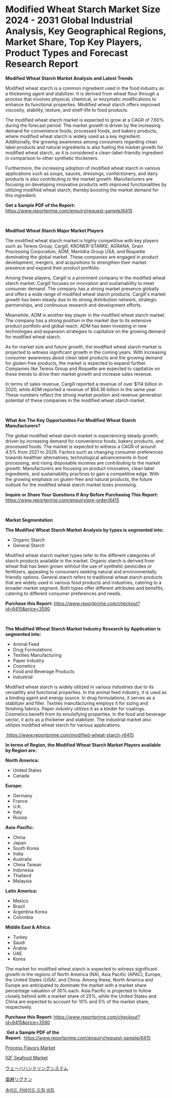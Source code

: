 <p><h1>Modified Wheat Starch Market Size 2024 - 2031 Global Industrial Analysis, Key Geographical Regions, Market Share, Top Key Players, Product Types and Forecast Research Report</h1></p><p><strong>Modified Wheat Starch Market Analysis and Latest Trends</strong></p>
<p><p>Modified wheat starch is a common ingredient used in the food industry as a thickening agent and stabilizer. It is derived from wheat flour through a process that involves physical, chemical, or enzymatic modifications to enhance its functional properties. Modified wheat starch offers improved viscosity, stability, texture, and shelf-life to food products.</p><p>The modified wheat starch market is expected to grow at a CAGR of 7.60% during the forecast period. The market growth is driven by the increasing demand for convenience foods, processed foods, and bakery products, where modified wheat starch is widely used as a key ingredient. Additionally, the growing awareness among consumers regarding clean label products and natural ingredients is also fueling the market growth for modified wheat starch, as it is considered a clean-label-friendly ingredient in comparison to other synthetic thickeners.</p><p>Furthermore, the increasing adoption of modified wheat starch in various applications such as soups, sauces, dressings, confectionery, and dairy products is also contributing to the market growth. Manufacturers are focusing on developing innovative products with improved functionalities by utilizing modified wheat starch, thereby boosting the market demand for this ingredient.</p></p>
<p><strong>Get a Sample PDF of the Report:&nbsp;</strong> <a href="https://www.reportprime.com/enquiry/request-sample/6415">https://www.reportprime.com/enquiry/request-sample/6415</a></p>
<p>&nbsp;</p>
<p><strong>Modified Wheat Starch Major Market Players</strong></p>
<p><p>The modified wheat starch market is highly competitive with key players such as Tereos Group, Cargill, KRONER-STARKE, AGRANA, Grain Processing Corporation, ADM, Manildra Group USA, and Roquette dominating the global market. These companies are engaged in product development, mergers, and acquisitions to strengthen their market presence and expand their product portfolio.</p><p>Among these players, Cargill is a prominent company in the modified wheat starch market. Cargill focuses on innovation and sustainability to meet consumer demand. The company has a strong market presence globally and offers a wide range of modified wheat starch products. Cargill's market growth has been steady due to its strong distribution network, strategic partnerships, and continuous research and development efforts.</p><p>Meanwhile, ADM is another key player in the modified wheat starch market. The company has a strong position in the market due to its extensive product portfolio and global reach. ADM has been investing in new technologies and expansion strategies to capitalize on the growing demand for modified wheat starch.</p><p>As for market size and future growth, the modified wheat starch market is projected to witness significant growth in the coming years. With increasing consumer awareness about clean label products and the growing demand for gluten-free products, the market is expected to expand further. Companies like Tereos Group and Roquette are expected to capitalize on these trends to drive their market growth and increase sales revenue.</p><p>In terms of sales revenue, Cargill reported a revenue of over $114 billion in 2020, while ADM reported a revenue of $64.36 billion in the same year. These numbers reflect the strong market position and revenue generation potential of these companies in the modified wheat starch market.</p></p>
<p>&nbsp;</p>
<p><strong>What Are The Key Opportunities For Modified Wheat Starch Manufacturers?</strong></p>
<p><p>The global modified wheat starch market is experiencing steady growth, driven by increasing demand for convenience foods, bakery products, and processed foods. The market is expected to witness a CAGR of around 4.5% from 2021 to 2026. Factors such as changing consumer preferences towards healthier alternatives, technological advancements in food processing, and rising disposable incomes are contributing to the market growth. Manufacturers are focusing on product innovation, clean label ingredients, and sustainability practices to gain a competitive edge. With the growing emphasis on gluten-free and natural products, the future outlook for the modified wheat starch market looks promising.</p></p>
<p><strong>Inquire or Share Your Questions If Any Before Purchasing This Report:</strong> <a href="https://www.reportprime.com/enquiry/pre-order/6415">https://www.reportprime.com/enquiry/pre-order/6415</a></p>
<p>&nbsp;</p>
<p><strong>Market Segmentation</strong></p>
<p><strong>The Modified Wheat Starch Market Analysis by types is segmented into:</strong></p>
<p><ul><li>Organic Starch</li><li>General Starch</li></ul></p>
<p><p>Modified wheat starch market types refer to the different categories of starch products available in the market. Organic starch is derived from wheat that has been grown without the use of synthetic pesticides or fertilizers, appealing to consumers seeking natural and environmentally friendly options. General starch refers to traditional wheat starch products that are widely used in various food products and industries, catering to a broader market segment. Both types offer different attributes and benefits, catering to different consumer preferences and needs.</p></p>
<p><strong>Purchase this Report:&nbsp;</strong><a href="https://www.reportprime.com/checkout?id=6415&price=3590">https://www.reportprime.com/checkout?id=6415&price=3590</a></p>
<p>&nbsp;</p>
<p><strong>The Modified Wheat Starch Market Industry Research by Application is segmented into:</strong></p>
<p><ul><li>Animal Feed</li><li>Drug Formulations</li><li>Textiles Manufacturing</li><li>Paper Industry</li><li>Cosmetics</li><li>Food and Beverage Products</li><li>Industrial</li></ul></p>
<p><p>Modified wheat starch is widely utilized in various industries due to its versatility and functional properties. In the animal feed industry, it is used as a binding agent and energy source. In drug formulations, it serves as a stabilizer and filler. Textiles manufacturing employs it for sizing and finishing fabrics. Paper industry utilizes it as a binder for coatings. Cosmetics benefit from its emulsifying properties. In the food and beverage sector, it acts as a thickener and stabilizer. The industrial market also utilizes modified wheat starch for various applications.</p></p>
<p><a href="https://www.reportprime.com/modified-wheat-starch-r6415">&nbsp;https://www.reportprime.com/modified-wheat-starch-r6415</a></p>
<p><strong>In terms of Region, the Modified Wheat Starch Market Players available by Region are:</strong></p>
<p>
    <p> <strong> North America: </strong>
        <ul>
            <li>United States</li>
            <li>Canada</li>
        </ul>
        </p> 
    <p> <strong> Europe: </strong>
        <ul>
            <li>Germany</li>
            <li>France</li>
            <li>U.K.</li>
            <li>Italy</li>
            <li>Russia</li>
        </ul>
        </p> 
    <p> <strong> Asia-Pacific: </strong>
        <ul>
            <li>China</li>
            <li>Japan</li>
            <li>South Korea</li>
            <li>India</li>
            <li>Australia</li>
            <li>China Taiwan</li>
            <li>Indonesia</li>
            <li>Thailand</li>
            <li>Malaysia</li>
        </ul>
        </p> 
    <p> <strong> Latin America: </strong>
        <ul>
            <li>Mexico</li>
            <li>Brazil</li>
            <li>Argentina Korea</li>
            <li>Colombia</li>
        </ul>
        </p> 
    <p> <strong> Middle East & Africa: </strong>
        <ul>
            <li>Turkey</li>
            <li>Saudi</li>
            <li>Arabia</li>
            <li>UAE</li>
            <li>Korea</li>
        </ul>
    </p>
    </p>
<p><p>The market for modified wheat starch is expected to witness significant growth in the regions of North America (NA), Asia Pacific (APAC), Europe, the United States (USA), and China. Among these, North America and Europe are anticipated to dominate the market with a market share percentage valuation of 30% each. Asia Pacific is projected to follow closely behind with a market share of 25%, while the United States and China are expected to account for 10% and 5% of the market share, respectively.</p></p>
<p><strong>Purchase this Report: </strong><a href="https://www.reportprime.com/checkout?id=6415&price=3590">https://www.reportprime.com/checkout?id=6415&price=3590</a></p>
<p>&nbsp;<strong>Get a Sample PDF of the Report:&nbsp;&nbsp;</strong><a href="https://www.reportprime.com/enquiry/request-sample/6415">https://www.reportprime.com/enquiry/request-sample/6415</a></p>
<p><strong></strong></p>
<p><p><a href="https://github.com/dmmanir420/Market-Research-Report-List-1/blob/main/process-flavors-market.md">Process Flavors Market</a></p><p><a href="https://github.com/susanjprice2023/Market-Research-Report-List-2/blob/main/iqf-seafood-market.md">IQF Seafood Market</a></p><p><a href="https://medium.com/@akio198300/%E3%82%A6%E3%82%A8%E3%83%8F%E3%83%BC%E3%83%8F%E3%83%B3%E3%83%89%E3%83%AA%E3%83%B3%E3%82%B0%E3%82%B7%E3%82%B9%E3%83%86%E3%83%A0%E5%B8%82%E5%A0%B4%E3%81%AE%E6%96%B0%E8%88%88%E3%83%88%E3%83%AC%E3%83%B3%E3%83%89%E3%81%A8%E5%B0%86%E6%9D%A5%E3%81%AE%E5%B1%95%E6%9C%9B-2024%E5%B9%B4%E3%81%8B%E3%82%892031%E5%B9%B4%E3%81%BE%E3%81%A7%E3%81%AE%E6%9C%9F%E9%96%93-1415e9c17b04">ウェーハハンドリングシステム</a></p><p><a href="https://medium.com/@thomassandoval55/%E4%BA%9C%E9%BA%BB%E4%BB%81%E3%83%AA%E3%82%B0%E3%83%8A%E3%83%B3%E5%B8%82%E5%A0%B4%E3%83%88%E3%83%AC%E3%83%B3%E3%83%89-%E5%B8%82%E5%A0%B4%E3%82%BB%E3%82%B0%E3%83%A1%E3%83%B3%E3%83%86%E3%83%BC%E3%82%B7%E3%83%A7%E3%83%B3%E3%81%AE%E8%A9%B3%E7%B4%B0%E3%81%AA%E8%AA%BF%E6%9F%BB%E3%81%A8%E6%96%B0%E8%88%88%E3%83%88%E3%83%AC%E3%83%B3%E3%83%89%E3%81%AE%E9%87%8D%E8%A6%81%E6%80%A7%E3%81%AE%E5%88%86%E6%9E%90-340dd9b18593">亜麻リグナン</a></p><p><a href="https://medium.com/@mdmohiqulislam77/%EC%84%B8%EA%B3%84-%EC%86%94%EB%A6%AC%EB%93%9C-%EC%B9%B4%EB%B0%94%EC%9D%B4%EB%93%9C-%EB%93%9C%EB%A6%B4-%EB%B9%84%ED%8A%B8-%EC%8B%9C%EC%9E%A5-%EC%A0%9C%ED%92%88-%EC%9C%A0%ED%98%95-%EC%BD%94%EB%B0%9C%ED%8A%B8-%EC%8A%A4%ED%8B%B8-%ED%95%A9%EA%B8%88-%ED%85%85%EC%8A%A4%ED%85%90-%EC%B9%B4%EB%B0%94%EC%9D%B4%EB%93%9C-%EA%B8%B0%ED%83%80-%EC%B5%9C%EC%A2%85-%EC%82%AC%EC%9A%A9%EC%9E%90-%EB%B0%8F-%EC%A7%80%EC%97%AD-%EB%B6%84%EC%84%9D-%EB%B0%8F-%EC%98%88%EC%B8%A1-2024-2031-adfdd9ca9f67">솔리드 카바이드 드릴 비트</a></p></p>